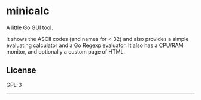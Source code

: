 # minicalc

A little Go GUI tool.

It shows the ASCII codes (and names for < 32) and also provides a simple
evaluating calculator and a Go Regexp evaluator. It also has a CPU/RAM
monitor, and optionally a custom page of HTML.

## License

GPL-3

---
